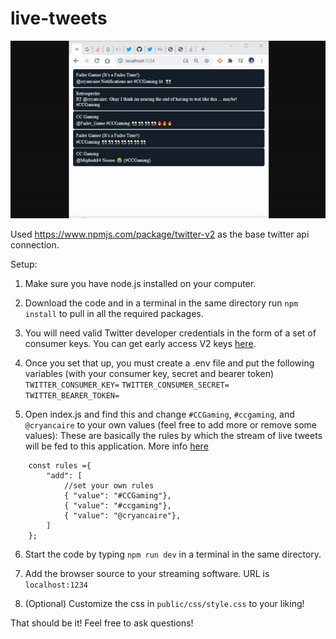 # live-tweets

![Example Image](/images/live-tweets.gif)

Used https://www.npmjs.com/package/twitter-v2 as the base twitter api connection.

Setup:

1. Make sure you have node.js installed on your computer.

2. Download the code and in a terminal in the same directory run `npm install` to pull in all the required packages.

3. You will need valid Twitter developer credentials in the form of a set of consumer keys. You can get early access V2 keys [here](https://developer.twitter.com/en/apply-for-access).

4. Once you set that up, you must create a .env file and put the following variables (with your consumer key, secret and bearer token)
`TWITTER_CONSUMER_KEY=`
`TWITTER_CONSUMER_SECRET=`
`TWITTER_BEARER_TOKEN=`

5. Open index.js and find this and change `#CCGaming`, `#ccgaming`, and `@cryancaire` to your own values (feel free to add more or remove some values):
These are basically the rules by which the stream of live tweets will be fed to this application. More info [here](https://developer.twitter.com/en/docs/tutorials/stream-tweets-in-real-time)
```
    const rules ={
        "add": [
            //set your own rules
            { "value": "#CCGaming"},
            { "value": "#ccgaming"},
            { "value": "@cryancaire"},
        ]
    };
```

6. Start the code by typing `npm run dev` in a terminal in the same directory.

7. Add the browser source to your streaming software. URL is `localhost:1234`

8. (Optional) Customize the css in `public/css/style.css` to your liking!

That should be it! Feel free to ask questions!
